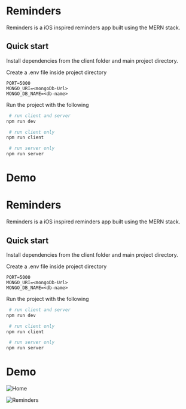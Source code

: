 # Reminders
Reminders is a iOS inspired reminders app built using the MERN stack.

## Quick start

Install dependencies from the client folder and main project directory.

Create a .env file inside project directory

```code
PORT=5000
MONGO_URI=<mongoDb-Url>
MONGO_DB_NAME=<db-name>
```

Run the project with the following
```bash
 # run client and server
npm run dev

 # run client only
npm run client

 # run server only
npm run server
```
# Demo
# Reminders
Reminders is a iOS inspired reminders app built using the MERN stack.

## Quick start

Install dependencies from the client folder and main project directory.

Create a .env file inside project directory

```code
PORT=5000
MONGO_URI=<mongoDb-Url>
MONGO_DB_NAME=<db-name>
```

Run the project with the following
```bash
 # run client and server
npm run dev

 # run client only
npm run client

 # run server only
npm run server
```
# Demo
![Home](https://github.com/AlexMcIntosh/reminders/tree/master/images/Home.png?raw=true)

![Reminders](https://github.com/AlexMcIntosh/reminders/tree/master/images/Reminders.png?raw=true)
